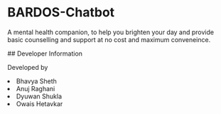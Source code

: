 # BARDOS-Chatbot
<p>A mental health companion, to help you brighten your day and provide basic counselling and support at no cost and maximum conveneince.</p>
<p>
## Developer Information
<p>Developed by
  <li>Bhavya Sheth</li>
  <li>Anuj Raghani</li>
  <li>Dyuwan Shukla</li>
  <li>Owais Hetavkar</li>
</p>
